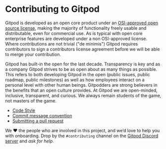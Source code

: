 # Contributing to Gitpod

Gitpod is developed as an open core product under an [OSI-approved open source license](https://github.com/gitpod-io/gitpod), making the majority of functionality freely usable and distributable, even for commercial use. As is typical with open core enterprise features are developed under a non OSI-approved license. Where contributions are not trivial ("de minimis") Gitpod requires contributors to sign a contributors license agreement before we will be able to merge your contribution.

 Gitpod has built-in the open for the last decade. Transparency is key and as a company Gitpod strives to be as open about as many things as possible. This refers to both developing Gitpod in the open (public issues, public roadmap, public milestones) as well as how employees interact on a personal level with other human beings. Gitpodders are strong believers in the benefits that an open culture provides. At Gitpod we are open-minded, inclusive, transparent, and curious. We always remain students of the game, not masters of the game.

 - [Code Style](https://www.gitpod.io/docs/contribute/features-and-patches/code-style)
 - [Commit message convention](https://www.gitpod.io/docs/contribute/features-and-patches/commit-message-convention)
 - [Submitting a pull request](https://www.gitpod.io/docs/contribute/features-and-patches/submitting-a-pull-request)

 We ❤ the people who are involved in this project, and we’d love to help you with onboarding. Drop by the `#contributing` channel on the [Gitpod Discord server](https://www.gitpod.io/chat) and _ask for help_.
